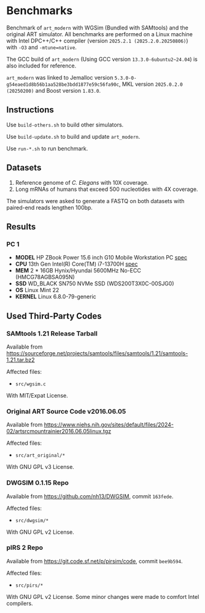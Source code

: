 # Benchmarks

Benchmark of `art_modern` with WGSim (Bundled with SAMtools) and the original ART simulator. All benchmarks are performed on a Linux machine with Intel DPC++/C++ compiler (version `2025.2.1 (2025.2.0.20250806)`) with `-O3` and `-mtune=native`.

The GCC build of `art_modern` (Using GCC version `13.3.0-6ubuntu2~24.04`) is also included for reference.

`art_modern` was linked to Jemalloc version `5.3.0-0-g54eaed1d8b56b1aa528be3bdd1877e59c56fa90c`, MKL version `2025.0.2.0 (20250200)` and Boost version `1.83.0`.

## Instructions

Use `build-others.sh` to build other simulators.

Use `build-update.sh` to build and update `art_modern`.

Use `run-*.sh` to run benchmark.

## Datasets

1. Reference genome of _C. Elegans_ with 10X coverage.
2. Long mRNAs of humans that exceed 500 nucleotides with 4X coverage.

The simulators were asked to generate a FASTQ on both datasets with paired-end reads lengthen 100bp.

## Results

### PC 1

- **MODEL** HP ZBook Power 15.6 inch G10 Mobile Workstation PC [spec](https://support.hp.com/us-en/document/ish_8090133-8090177-16)
- **CPU** 13th Gen Intel(R) Core(TM) i7-13700H [spec](https://www.intel.com/content/www/us/en/products/sku/232128/intel-core-i713700h-processor-24m-cache-up-to-5-00-ghz/specifications.html)
- **MEM** 2 * 16GB Hynix/Hyundai 5600MHz No-ECC (HMCG78AGBSA095N)
- **SSD** WD_BLACK SN750 NVMe SSD (WDS200T3X0C-00SJG0)
- **OS** Linux Mint 22
- **KERNEL** Linux 6.8.0-79-generic

## Used Third-Party Codes

### SAMtools 1.21 Release Tarball

Available from <https://sourceforge.net/projects/samtools/files/samtools/1.21/samtools-1.21.tar.bz2>

Affected files:

- `src/wgsim.c`

With MIT/Expat License.

### Original ART Source Code v2016.06.05

Available from <https://www.niehs.nih.gov/sites/default/files/2024-02/artsrcmountrainier2016.06.05linux.tgz>

Affected files:

- `src/art_original/*`

With GNU GPL v3 License.

### DWGSIM 0.1.15 Repo

Available from <https://github.com/nh13/DWGSIM>, commit `163fede`.

Affected files:

- `src/dwgsim/*`

With GNU GPL v2 License.

### pIRS 2 Repo

Available from <https://git.code.sf.net/p/pirsim/code>, commit `bee9b594`.

Affected files:

- `src/pirs/*`

With GNU GPL v2 License. Some minor changes were made to comfort Intel compilers.
